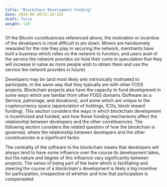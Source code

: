 ```yaml
---
title: "Blockchain Development Funding"
date: 2019-09-10T15:26:15Z
draft: false
weight: 110
---
```



Of the Bitcoin constituencies referenced above, the motivation or incentive of the developers is most difficult to pin down. Miners are handsomely rewarded for the role they play in securing the network, merchants have built a business which relies on the network to function, and users avail of the service the network provides (or hold their coins in speculation that they will increase in value as more people wish to obtain them and use the service the network provides in future). 

Developers may be (and most likely are) intrinsically motivated to participate, in the same way that they typically are with other FOSS projects. Blockchain projects also have the capacity to fund development in some ways which are familiar from other FOSS domains (Software as a Service, patronage, and donations), and some which are unique to the cryptocurrency space (appreciation of holdings, ICOs, block reward funding). This section considers the ways in which blockchain development is incentivized and funded, and how those funding mechanisms affect the relationship between developers and the other constituencies. The following section considers the related question of how the blockchain is governed, where the relationship between developers and the other constituencies is a significant factor. 

The centrality of the software to the blockchain means that developers will always tend to have some influence over the course its development takes, but the nature and degree of this influence vary significantly between projects. The sense of being part of the team which is facilitating and steering the course of a blockchain's development is likely a big incentive for participation, irrespective of whether and how that participation is compensated.
